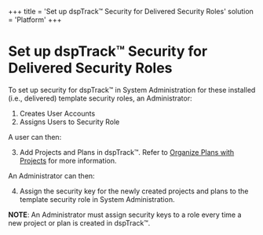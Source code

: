 +++
title = 'Set up dspTrack™ Security for Delivered Security Roles'
solution = 'Platform'
+++

# Set up dspTrack™ Security for Delivered Security Roles

To set up security for dspTrack™ in System Administration for these
installed (i.e., delivered) template security roles, an Administrator:

1.  Creates User Accounts
2.  Assigns Users to Security Role  

A user can then:

3.  Add Projects and Plans in dspTrack™. Refer to [Organize Plans with
    Projects](../Use_Cases/Organize_Plans_with_Projects) for more
    information.

An Administrator can then:

4.  Assign the security key for the newly created projects and plans to
    the template security role in System Administration.

**NOTE**: An Administrator must assign security keys to a role every
time a new project or plan is created in dspTrack™.
